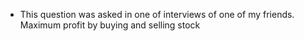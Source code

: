 - This question was asked in one of interviews of one of my friends. Maximum profit by buying and selling stock
